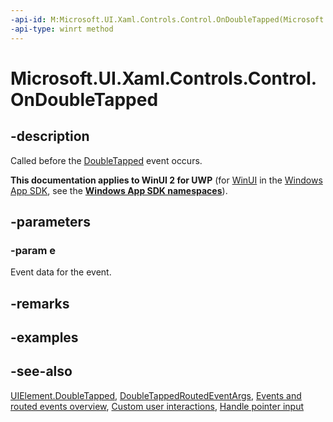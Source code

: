 ```yaml
---
-api-id: M:Microsoft.UI.Xaml.Controls.Control.OnDoubleTapped(Microsoft.UI.Xaml.Input.DoubleTappedRoutedEventArgs)
-api-type: winrt method
---
```


<!-- Method syntax
virtual protected void OnDoubleTapped(Windows.UI.Xaml.Input.DoubleTappedRoutedEventArgs e)
-->

# Microsoft.UI.Xaml.Controls.Control.OnDoubleTapped

## -description
Called before the [DoubleTapped](../microsoft.ui.xaml/uielement_doubletapped.md) event occurs.

**This documentation applies to WinUI 2 for UWP** (for [WinUI](/windows/apps/winui/winui3/) in the [Windows App SDK](/windows/apps/windows-app-sdk/), see the **[Windows App SDK namespaces](/windows/windows-app-sdk/api/winrt/)**).

## -parameters
### -param e
Event data for the event.

## -remarks

## -examples

## -see-also
[UIElement.DoubleTapped](../microsoft.ui.xaml/uielement_doubletapped.md), [DoubleTappedRoutedEventArgs](../microsoft.ui.xaml.input/doubletappedroutedeventargs.md), [Events and routed events overview](/windows/uwp/xaml-platform/events-and-routed-events-overview), [Custom user interactions](/windows/apps/design/layout/index), [Handle pointer input](/windows/uwp/input-and-devices/handle-pointer-input)
